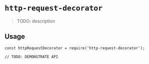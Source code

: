 # `http-request-decorator`

> TODO: description

## Usage

```
const httpRequestDecorator = require('http-request-decorator');

// TODO: DEMONSTRATE API
```
